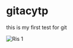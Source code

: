 # gitacytp
this is my first test for git


![Ris 1](https://user-images.githubusercontent.com/97101626/148691796-93171334-e729-4ecf-a6ca-ece57a4f6c65.png)
